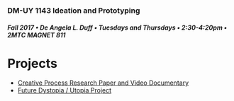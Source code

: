 ### DM-UY 1143 Ideation and Prototyping
##### Fall 2017 • De Angela L. Duff • Tuesdays and Thursdays • 2:30-4:20pm • 2MTC MAGNET 811

# Projects

* [Creative Process Research Paper and Video Documentary](creative_process.md)
* [Future Dystopia / Utopia Project](future.md)
